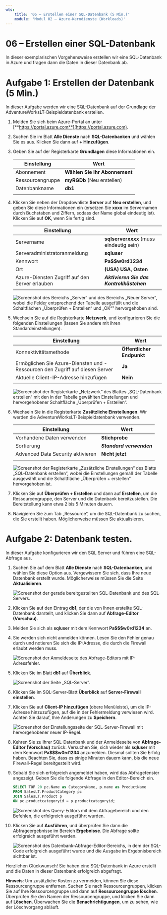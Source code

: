 ```yaml
---
wts:
    title: '06 – Erstellen einer SQL-Datenbank (5 Min.)'
    module: 'Modul 02 – Azure-Kerndienste (Workloads)'
---
```


# 06 – Erstellen einer SQL-Datenbank

In dieser exemplarischen Vorgehensweise erstellen wir eine SQL-Datenbank in Azure und fragen dann die Daten in dieser Datenbank ab.

# Aufgabe 1: Erstellen der Datenbank (5 Min.)

In dieser Aufgabe werden wir eine SQL-Datenbank auf der Grundlage der AdventureWorksLT-Beispieldatenbank erstellen. 

1. Melden Sie sich beim Azure-Portal an unter [**https://portal.azure.com**](https://portal.azure.com).

2. Suchen Sie im Blatt **Alle Dienste** nach **SQL-Datenbanken** und wählen Sie es aus. Klicken Sie dann auf **+ Hinzufügen**. 

3. Geben Sie auf der Registerkarte **Grundlagen** diese Informationen ein.  

    | Einstellung | Wert | 
    | --- | --- |
    | Abonnement | **Wählen Sie Ihr Abonnement** |
    | Ressourcengruppe | **myRGDb** (Neu erstellen) |
    | Datenbankname| **db1** | 
    | | |

3. Klicken Sie neben der Dropdownliste **Server** auf **Neu erstellen**, und geben Sie diese Informationen ein (ersetzen Sie **xxxx** im Servernamen durch Buchstaben und Ziffern, sodass der Name global eindeutig ist). Klicken Sie auf **OK**, wenn Sie fertig sind.

    | Einstellung | Wert | 
    | --- | --- |
    | Servername | **sqlserverxxxx** (muss eindeutig sein) | 
    | Serveradministratoranmeldung | **sqluser** |
    | Kennwort | **Pa$$w0rd1234** |
    | Ort | **(USA) USA, Osten** |
    | Azure-Diensten Zugriff auf den Server erlauben| ***Aktivieren Sie das Kontrollkästchen*** |
    | | |

   ![Screenshot des Bereichs „Server“ und des Bereichs „Neuer Server“, wobei die Felder entsprechend der Tabelle ausgefüllt und die Schaltflächen „Überprüfen + Erstellen“ und „OK“" hervorgehoben sind.](../images/0501.png)

4. Wechseln Sie auf die Registerkarte **Netzwerk**, und konfigurieren Sie die folgenden Einstellungen (lassen Sie andere mit ihren Standardeinstellungen). 

    | Einstellung | Wert | 
    | --- | --- |
    | Konnektivitätsmethode | **Öffentlicher Endpunkt** |    
    | Ermöglichen Sie Azure-Diensten und -Ressourcen den Zugriff auf diesen Server | **Ja** |
    | Aktuelle Client-IP-Adresse hinzufügen | **Nein** |
    | | |
    
   ![Screenshot der Registerkarte „Netzwerk“ des Blattes „SQL-Datenbank erstellen“ mit den in der Tabelle gewählten Einstellungen und hervorgehobener Schaltfläche „Überprüfen + Erstellen“.](../images/0501b.png)

5. Wechseln Sie in die Registerkarte **Zusätzliche Einstellungen**. Wir werden die AdventureWorksLT-Beispieldatenbank verwenden.

    | Einstellung | Wert | 
    | --- | --- |
    | Vorhandene Daten verwenden | **Stichprobe** |
    | Sortierung | ***Standard verwenden*** |
    | Advanced Data Security aktivieren | **Nicht jetzt** |
    | | |

    ![Screenshot der Registerkarte „Zusätzliche Einstellungen“ des Blatts „SQL-Datenbank erstellen“, wobei die Einstellungen gemäß der Tabelle ausgewählt und die Schaltfläche „Überprüfen + erstellen“ hervorgehoben ist.](../images/0501c.png)

6. Klicken Sie auf **Überprüfen + Erstellen** und dann auf **Erstellen**, um die Ressourcengruppe, den Server und die Datenbank bereitzustellen. Die Bereitstellung kann etwa 2 bis 5 Minuten dauern.

7. Navigieren Sie zum Tab „Ressource“, um die SQL-Datenbank zu suchen, die Sie erstellt haben. Möglicherweise müssen Sie aktualisieren.

# Aufgabe 2: Datenbank testen.

In dieser Aufgabe konfigurieren wir den SQL Server und führen eine SQL-Abfrage aus. 

1. Suchen Sie auf dem Blatt **Alle Dienste** nach **SQL-Datenbanken**, und wählen Sie diese Option aus. Vergewissern Sie sich, dass Ihre neue Datenbank erstellt wurde. Möglicherweise müssen Sie die Seite **Aktualisieren**.

    ![Screenshot der gerade bereitgestellten SQL-Datenbank und des SQL-Servers.](../images/0502.png)

2. Klicken Sie auf den Eintrag **db1**, der die von Ihnen erstellte SQL-Datenbank darstellt, und klicken Sie dann auf **Abfrage-Editor (Vorschau)**.

3. Melden Sie sich als **sqluser** mit dem Kennwort **Pa$$$w0rd1234** an.

4. Sie werden sich nicht anmelden können. Lesen Sie den Fehler genau durch und notieren Sie sich die IP-Adresse, die durch die Firewall erlaubt werden muss. 

    ![Screenshot der Anmeldeseite des Abfrage-Editors mit IP-Adressfehler.](../images/0503.png)

5. Klicken Sie im Blatt **db1** auf **Überblick**. 

    ![Screenshot der Seite „SQL-Server“.](../images/0504.png)

6. Klicken Sie im SQL-Server-Blatt **Überblick** auf **Server-Firewall einstellen**.

7. Klicken Sie auf **Client-IP hinzufügen** (obere Menüleiste), um die IP-Adresse hinzuzufügen, auf die in der Fehlermeldung verwiesen wird. Achten Sie darauf, Ihre Änderungen zu **Speichern**. 

    ![Screenshot der Einstellungsseite der SQL-Server-Firewall mit hervorgehobener neuer IP-Regel.](../images/0506.png)

8. Kehren Sie zu Ihrer SQL-Datenbank und der Anmeldeseite von **Abfrage-Editor (Vorschau)** zurück. Versuchen Sie, sich wieder als **sqluser** mit dem Kennwort **Pa$$$w0rd1234** anzumelden. Diesmal sollten Sie Erfolg haben. Beachten Sie, dass es einige Minuten dauern kann, bis die neue Firewall-Regel bereitgestellt wird. 

9. Sobald Sie sich erfolgreich angemeldet haben, wird das Abfragefenster angezeigt. Geben Sie die folgende Abfrage in den Editor-Bereich ein.

    ```SQL
    SELECT TOP 20 pc.Name as CategoryName, p.name as ProductName
    FROM SalesLT.ProductCategory pc
    JOIN SalesLT.Product p
    ON pc.productcategoryid = p.productcategoryid;
    ```

    ![Screenshot des Query-Editors mit dem Abfragebereich und den Befehlen, die erfolgreich ausgeführt wurden.](../images/0507.png)

10. Klicken Sie auf **Ausführen**, und überprüfen Sie dann die Abfrageergebnisse im Bereich **Ergebnisse**. Die Abfrage sollte erfolgreich ausgeführt werden.

    ![Screenshot des Datenbank-Abfrage-Editor-Bereichs, in dem der SQL-Code erfolgreich ausgeführt wurde und die Ausgabe im Ergebnisbereich sichtbar ist.](../images/0508.png)

Herzlichen Glückwunsch! Sie haben eine SQL-Datenbank in Azure erstellt und die Daten in dieser Datenbank erfolgreich abgefragt.

**Hinweis**: Um zusätzliche Kosten zu vermeiden, können Sie diese Ressourcengruppe entfernen. Suchen Sie nach Ressourcengruppen, klicken Sie auf Ihre Ressourcengruppe und dann auf **Ressourcengruppe löschen**. Überprüfen Sie den Namen der Ressourcengruppe, und klicken Sie dann auf **Löschen**. Überwachen Sie die **Benachrichtigungen**, um zu sehen, wie der Löschvorgang abläuft.
